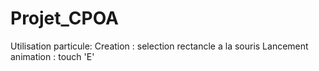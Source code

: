 # Projet_CPOA

Utilisation particule:
Creation : selection rectancle a la souris
Lancement animation : touch 'E' 
